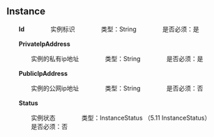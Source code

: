 ## Instance
　　**Id**
　　　　实例标识
　　　　类型：String
　　　　是否必须：是
    
　　**PrivateIpAddress**
  
　　　　实例的私有ip地址
　　　　类型：String
　　　　是否必须：是
    
　　**PublicIpAddress**
  
　　　　实例的公网ip地址
　　　　类型：String
　　　　是否必须：否
    
　　**Status**
  
　　　　实例状态
　　　　类型：InstanceStatus  （5.11 InstanceStatus）
　　　　是否必须：否